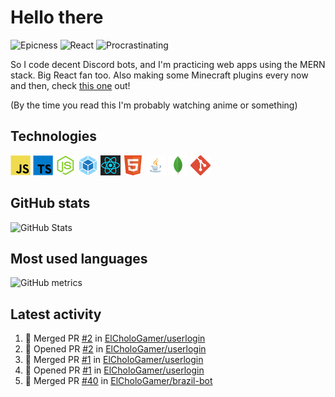 # Hello there

![Epicness](https://img.shields.io/badge/Epicness-69%25-brightgreen)
![React](https://img.shields.io/badge/React-good-blue)
![Procrastinating](https://img.shields.io/badge/Procrastinating-always-red)

So I code decent Discord bots, and I'm practicing web apps using the MERN stack. Big React fan too.
Also making some Minecraft plugins every now and then, check [this one][userlogin] out!

(By the time you read this I'm probably watching anime or something)

## Technologies

![JavaScript][javascript]
![TypeScript][typescript]
![Node.js][node]
![Webpack][webpack]
![React][react]
![HTML][html]
![Java][java]
![MongoDB][mongodb]
![Git][git]

## GitHub stats

![GitHub Stats](https://github-readme-stats.vercel.app/api?username=ElCholoGamer&theme=tokyonight)

## Most used languages

![GitHub metrics](https://metrics.lecoq.io/ElCholoGamer?template=terminal&base.header=0&base.activity=0&base.community=0&base.repositories=0&base.metadata=0&languages=1)

## Latest activity

<!--START_SECTION:activity-->

1. 🎉 Merged PR [#2](https://github.com/ElCholoGamer/userlogin/pull/2) in [ElCholoGamer/userlogin](https://github.com/ElCholoGamer/userlogin)
2. 💪 Opened PR [#2](https://github.com/ElCholoGamer/userlogin/pull/2) in [ElCholoGamer/userlogin](https://github.com/ElCholoGamer/userlogin)
3. 🎉 Merged PR [#1](https://github.com/ElCholoGamer/userlogin/pull/1) in [ElCholoGamer/userlogin](https://github.com/ElCholoGamer/userlogin)
4. 💪 Opened PR [#1](https://github.com/ElCholoGamer/userlogin/pull/1) in [ElCholoGamer/userlogin](https://github.com/ElCholoGamer/userlogin)
5. 🎉 Merged PR [#40](https://github.com/ElCholoGamer/brazil-bot/pull/40) in [ElCholoGamer/brazil-bot](https://github.com/ElCholoGamer/brazil-bot)
<!--END_SECTION:activity-->

[userlogin]: https://www.spigotmc.org/resources/userlogin.80669/
[javascript]: https://raw.githubusercontent.com/ElCholoGamer/ElCholoGamer/master/icons/javascript.png
[typescript]: https://raw.githubusercontent.com/ElCholoGamer/ElCholoGamer/master/icons/typescript.png
[java]: https://raw.githubusercontent.com/ElCholoGamer/ElCholoGamer/master/icons/java.png
[node]: https://raw.githubusercontent.com/ElCholoGamer/ElCholoGamer/master/icons/node.png
[react]: https://raw.githubusercontent.com/ElCholoGamer/ElCholoGamer/master/icons/react.png
[webpack]: https://raw.githubusercontent.com/ElCholoGamer/ElCholoGamer/master/icons/webpack.png
[html]: https://raw.githubusercontent.com/ElCholoGamer/ElCholoGamer/master/icons/html.png
[git]: https://raw.githubusercontent.com/ElCholoGamer/ElCholoGamer/master/icons/git.png
[mongodb]: https://raw.githubusercontent.com/ElCholoGamer/ElCholoGamer/master/icons/mongodb.png
